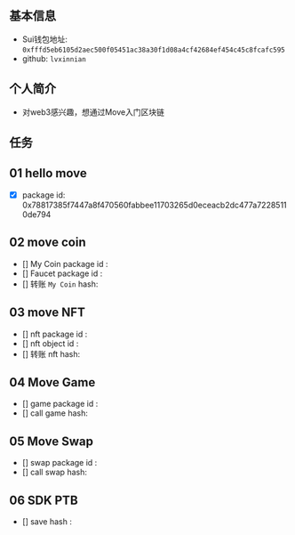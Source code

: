 ## 基本信息
- Sui钱包地址: `0xfffd5eb6105d2aec500f05451ac38a30f1d08a4cf42684ef454c45c8fcafc595`
- github: `lvxinnian`

## 个人简介
- 对web3感兴趣，想通过Move入门区块链
## 任务

##   01 hello move  
- [x] package id: 0x78817385f7447a8f470560fabbee11703265d0eceacb2dc477a72285110de794

##   02 move coin
- [] My Coin package id : 
- [] Faucet package id : 
- [] 转账 `My Coin` hash:

##   03 move NFT
- [] nft package id :
- [] nft object id : 
- [] 转账 nft  hash:

##   04 Move Game
- [] game package id :
- [] call game hash:

##   05 Move Swap
- [] swap package id :
- [] call swap hash:

##   06 SDK PTB
- [] save hash :
